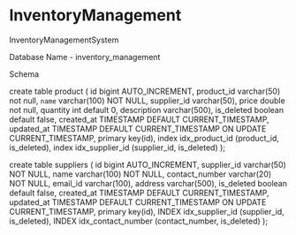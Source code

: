 # InventoryManagement

InventoryManagementSystem

Database Name - inventory_management

Schema

create table product (
    id bigint AUTO_INCREMENT,
    product_id varchar(50) not null,
   `name` varchar(100) NOT NULL,
    supplier_id varchar(50),
    price double not null,
    quantity int default 0,
    description varchar(500),
    is_deleted boolean default false,
    created_at TIMESTAMP DEFAULT CURRENT_TIMESTAMP,
    updated_at TIMESTAMP DEFAULT CURRENT_TIMESTAMP ON UPDATE CURRENT_TIMESTAMP,
    primary key(id),
    index idx_product_id (product_id, is_deleted),
    index idx_supplier_id (supplier_id, is_deleted)
);



create table suppliers (
    id bigint AUTO_INCREMENT,
    supplier_id varchar(50) NOT NULL,
    name varchar(100) NOT NULL,
    contact_number varchar(20) NOT NULL,
    email_id varchar(100),
    address varchar(500),
    is_deleted boolean default false,
    created_at TIMESTAMP DEFAULT CURRENT_TIMESTAMP,
    updated_at TIMESTAMP DEFAULT CURRENT_TIMESTAMP ON UPDATE CURRENT_TIMESTAMP,
    primary key(id),
    INDEX idx_supplier_id (supplier_id, is_deleted),
    INDEX idx_contact_number (contact_number, is_deleted)
);
